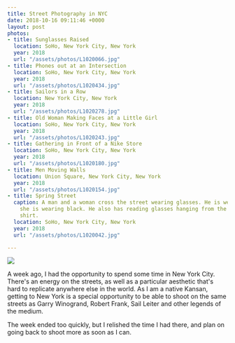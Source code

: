 ```yaml
---
title: Street Photography in NYC
date: 2018-10-16 09:11:46 +0000
layout: post
photos:
- title: Sunglasses Raised
  location: SoHo, New York City, New York
  year: 2018
  url: "/assets/photos/L1020066.jpg"
- title: Phones out at an Intersection
  location: SoHo, New York City, New York
  year: 2018
  url: "/assets/photos/L1020434.jpg"
- title: Sailors in a Row
  location: New York City, New York
  year: 2018
  url: "/assets/photos/L1020278.jpg"
- title: Old Woman Making Faces at a Little Girl
  location: SoHo, New York City, New York
  year: 2018
  url: "/assets/photos/L1020243.jpg"
- title: Gathering in Front of a Nike Store
  location: SoHo, New York City, New York
  year: 2018
  url: "/assets/photos/L1020180.jpg"
- title: Men Moving Walls
  location: Union Square, New York City, New York
  year: 2018
  url: "/assets/photos/L1020154.jpg"
- title: Spring Street
  caption: A man and a woman cross the street wearing glasses. He is wearing white,
    she is wearing black. He also has reading glasses hanging from the collar of his
    shirt.
  location: SoHo, New York City, New York
  year: 2018
  url: "/assets/photos/L1020042.jpg"

---
```

![](/assets/photos/L1020072.jpg)

A week ago, I had the opportunity to spend some time in New York City. There's an energy on the streets, as well as a particular aesthetic that's hard to replicate anywhere else in the world. As I am a native Kansan, getting to New York is a special opportunity to be able to shoot on the same streets as Garry Winogrand, Robert Frank, Sail Leiter and other legends of the medium.

The week ended too quickly, but I relished the time I had there, and plan on going back to shoot more as soon as I can.